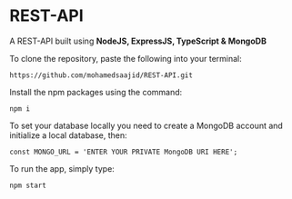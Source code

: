 # REST-API
A REST-API built using **NodeJS, ExpressJS, TypeScript & MongoDB**

To clone the repository, paste the following into your terminal:

`https://github.com/mohamedsaajid/REST-API.git`

Install the npm packages using the command:

`npm i`

To set your database locally you need to create a MongoDB account and initialize a local database, then:

`const MONGO_URL = 'ENTER YOUR PRIVATE MongoDB URI HERE';`

To run the app, simply type:

`npm start`
